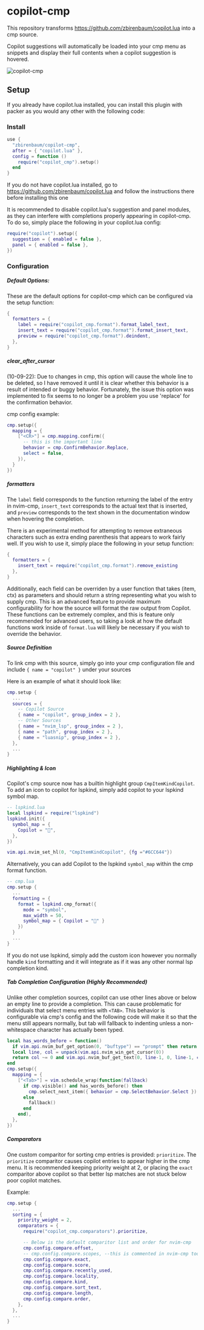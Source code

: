# copilot-cmp

This repository transforms https://github.com/zbirenbaum/copilot.lua into a cmp source.

Copilot suggestions will automatically be loaded into your cmp menu as snippets and display their full contents when a copilot suggestion is hovered.

![copilot-cmp](https://user-images.githubusercontent.com/32016110/173933674-9ad85a5a-5ad7-41cd-9fcc-f5a698cc88ae.png)


## Setup

If you already have copilot.lua installed, you can install this plugin with packer as you would any other with the following code:

### Install

```lua
use {
  "zbirenbaum/copilot-cmp",
  after = { "copilot.lua" },
  config = function ()
    require("copilot_cmp").setup()
  end
}
```

If you do not have copilot.lua installed, go to https://github.com/zbirenbaum/copilot.lua and follow the instructions there before installing this one

It is recommended to disable copilot.lua's suggestion and panel modules, as they can interfere with completions properly appearing in copilot-cmp. To do so, simply place the following in your copilot.lua config:
```lua
require("copilot").setup({
  suggestion = { enabled = false },
  panel = { enabled = false },
})
```

### Configuration

##### Default Options:
These are the default options for copilot-cmp which can be configured via the setup function:
```lua
{
  formatters = {
    label = require("copilot_cmp.format").format_label_text,
    insert_text = require("copilot_cmp.format").format_insert_text,
    preview = require("copilot_cmp.format").deindent,
  },
}
```

##### clear_after_cursor
(10-09-22): Due to changes in cmp, this option will cause the whole line to be deleted, so I have removed it until it is clear whether this behavior is a result of intended or buggy behavior. Fortunately, the issue this option was implemented to fix seems to no longer be a problem you use 'replace' for the confirmation behavior.

cmp config example:
```lua
cmp.setup({
  mapping = {
    ["<CR>"] = cmp.mapping.confirm({
      -- this is the important line
      behavior = cmp.ConfirmBehavior.Replace,
      select = false,
    }),
  }
})

```

##### formatters
The `label` field corresponds to the function returning the label of the entry in nvim-cmp, `insert_text` corresponds to the actual text that is inserted, and `preview` corresponds to the text shown in the documentation window when hovering the completion.

There is an experimental method for attempting to remove extraneous characters such as extra ending parenthesis that appears to work fairly well. If you wish to use it, simply place the following in your setup function:
```lua
{
  formatters = {
    insert_text = require("copilot_cmp.format").remove_existing
  },
}


```
Additionally, each field can be overriden by a user function that takes (item, ctx) as parameters and should return a string representing what you wish to supply cmp. This is an advanced feature to provide maximum configurability for how the source will format the raw output from Copilot. These functions can be extremely complex, and this is feature only recommended for advanced users, so taking a look at how the default functions work inside of `format.lua` will likely be necessary if you wish to override the behavior.
##### Source Definition

To link cmp with this source, simply go into your cmp configuration file and include `{ name = "copilot" }` under your sources

Here is an example of what it should look like:

```lua
cmp.setup {
  ...
  sources = {
    -- Copilot Source
    { name = "copilot", group_index = 2 },
    -- Other Sources
    { name = "nvim_lsp", group_index = 2 },
    { name = "path", group_index = 2 },
    { name = "luasnip", group_index = 2 },
  },
  ...
}
```

##### Highlighting & Icon

Copilot's cmp source now has a builtin highlight group `CmpItemKindCopilot`. To add an icon to copilot for lspkind, simply add copilot to your lspkind symbol map.

```lua
-- lspkind.lua
local lspkind = require("lspkind")
lspkind.init({
  symbol_map = {
    Copilot = "",
  },
})

vim.api.nvim_set_hl(0, "CmpItemKindCopilot", {fg ="#6CC644"})
```

Alternatively, you can add Copilot to the lspkind `symbol_map` within the cmp format function.

```lua
-- cmp.lua
cmp.setup {
  ...
  formatting = {
    format = lspkind.cmp_format({
      mode = "symbol",
      max_width = 50,
      symbol_map = { Copilot = "" }
    })
  }
  ...
}
```

If you do not use lspkind, simply add the custom icon however you normally handle `kind` formatting and it will integrate as if it was any other normal lsp completion kind.

##### Tab Completion Configuration (Highly Recommended)
Unlike other completion sources, copilot can use other lines above or below an empty line to provide a completion. This can cause problematic for individuals that select menu entries with `<TAB>`. This behavior is configurable via cmp's config and the following code will make it so that the menu still appears normally, but tab will fallback to indenting unless a non-whitespace character has actually been typed.

```lua
local has_words_before = function()
  if vim.api.nvim_buf_get_option(0, "buftype") == "prompt" then return false end
  local line, col = unpack(vim.api.nvim_win_get_cursor(0))
  return col ~= 0 and vim.api.nvim_buf_get_text(0, line-1, 0, line-1, col, {})[1]:match("^%s*$") == nil
end
cmp.setup({
  mapping = {
    ["<Tab>"] = vim.schedule_wrap(function(fallback)
      if cmp.visible() and has_words_before() then
        cmp.select_next_item({ behavior = cmp.SelectBehavior.Select })
      else
        fallback()
      end
    end),
  },
})
```

##### Comparators

One custom comparitor for sorting cmp entries is provided: `prioritize`. The `prioritize` comparitor causes copilot entries to appear higher in the cmp menu. It is recommended keeping priority weight at 2, or placing the `exact` comparitor above copilot so that better lsp matches are not stuck below poor copilot matches.

Example:

```lua
cmp.setup {
  ...
  sorting = {
    priority_weight = 2,
    comparators = {
      require("copilot_cmp.comparators").prioritize,

      -- Below is the default comparitor list and order for nvim-cmp
      cmp.config.compare.offset,
      -- cmp.config.compare.scopes, --this is commented in nvim-cmp too
      cmp.config.compare.exact,
      cmp.config.compare.score,
      cmp.config.compare.recently_used,
      cmp.config.compare.locality,
      cmp.config.compare.kind,
      cmp.config.compare.sort_text,
      cmp.config.compare.length,
      cmp.config.compare.order,
    },
  },
  ...
}
```
